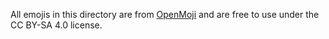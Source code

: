 All emojis in this directory are from [OpenMoji](https://openmoji.org/) and are free to use under the CC BY-SA 4.0
license.
